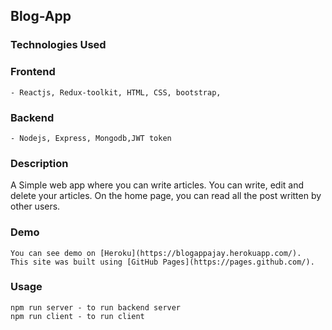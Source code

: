 ## Blog-App

### Technologies Used

### Frontend

    - Reactjs, Redux-toolkit, HTML, CSS, bootstrap,

### Backend

    - Nodejs, Express, Mongodb,JWT token

### Description

A Simple web app where you can write articles. You can write, edit and delete your articles. On the home page, you can read all the post written by other users.

### Demo

    You can see demo on [Heroku](https://blogappajay.herokuapp.com/).
    This site was built using [GitHub Pages](https://pages.github.com/).

### Usage

    npm run server - to run backend server
    npm run client - to run client

